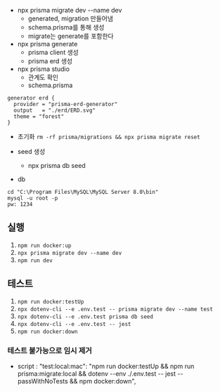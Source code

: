 - npx prisma migrate dev --name dev
    - generated, migration 만들어냄
    - schema.prisma를 통해 생성
    - migrate는 generate를 포함한다
- npx prisma generate
    - prisma client 생성
    - prisma erd 생성
- npx prisma studio
    - 관계도 확인
    - schema.prisma
```shell
generator erd {
  provider = "prisma-erd-generator"
  output   = "./erd/ERD.svg"
  theme = "forest"
}
```
- 초기화 `rm -rf prisma/migrations && npx prisma migrate reset`
- seed 생성
    - npx prisma db seed

- db
```shell
cd "C:\Program Files\MySQL\MySQL Server 8.0\bin"
mysql -u root -p
pw: 1234
```


## 실행
1. `npm run docker:up`
2. `npx prisma migrate dev --name dev`
3. `npm run dev`

## 테스트
1. `npm run docker:testUp`
2. `npx dotenv-cli --e .env.test -- prisma migrate dev --name test`
3. `npx dotenv-cli --e .env.test prisma db seed`
4. `npx dotenv-cli --e .env.test -- jest`
5. `npm run docker:down`

### 테스트 불가능으로 임시 제거
- script : "test:local:mac": "npm run docker:testUp && npm run prisma:migrate:local && dotenv --env ./.env.test -- jest --passWithNoTests && npm docker:down",